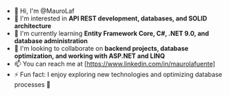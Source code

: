- 👋 Hi, I'm @MauroLaf  
- 👀 I'm interested in **API REST development, databases, and SOLID architecture**  
- 🌱 I'm currently learning **Entity Framework Core, C#, .NET 9.0, and database administration**  
- 💞️ I'm looking to collaborate on **backend projects, database optimization, and working with ASP.NET and LINQ**  
- 📫 You can reach me at [https://www.linkedin.com/in/maurolafuente]  
- ⚡ Fun fact: I enjoy exploring new technologies and optimizing database processes 🚀  
